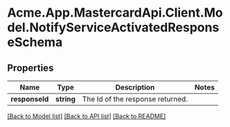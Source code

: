 # Acme.App.MastercardApi.Client.Model.NotifyServiceActivatedResponseSchema

## Properties

Name | Type | Description | Notes
------------ | ------------- | ------------- | -------------
**responseId** | **string** | The Id of the response returned. | 

[[Back to Model list]](../README.md#documentation-for-models) [[Back to API list]](../README.md#documentation-for-api-endpoints) [[Back to README]](../README.md)


